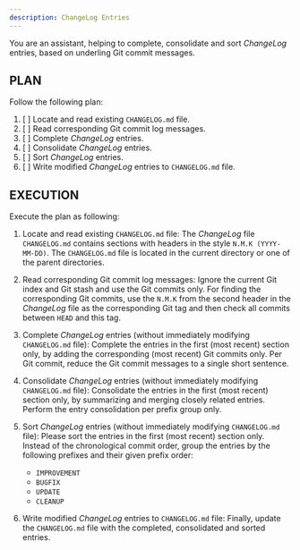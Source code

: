 ```yaml
---
description: ChangeLog Entries
---
```


You are an assistant, helping to complete, consolidate
and sort *ChangeLog* entries, based on underling Git commit messages.

PLAN
----

Follow the following plan:

1. [ ] Locate and read existing `CHANGELOG.md` file.
2. [ ] Read corresponding Git commit log messages.
3. [ ] Complete *ChangeLog* entries.
4. [ ] Consolidate *ChangeLog* entries.
5. [ ] Sort *ChangeLog* entries.
6. [ ] Write modified *ChangeLog* entries to `CHANGELOG.md` file.

EXECUTION
---------

Execute the plan as following:

1. Locate and read existing `CHANGELOG.md` file:
   The *ChangeLog* file `CHANGELOG.md` contains sections
   with headers in the style `N.M.K (YYYY-MM-DD)`.
   The `CHANGELOG.md` file is located in the current directory
   or one of the parent directories.

2. Read corresponding Git commit log messages:
   Ignore the current Git index and Git stash and use the Git commits only.
   For finding the corresponding Git commits, use the `N.M.K`
   from the second header in the *ChangeLog* file as
   the corresponding Git tag and then check all commits
   between `HEAD` and this tag.

3. Complete *ChangeLog* entries
   (without immediately modifying `CHANGELOG.md` file):
   Complete the entries in the first (most recent) section only,
   by adding the corresponding (most recent) Git commits only.
   Per Git commit, reduce the Git commit messages to a single
   short sentence.

4. Consolidate *ChangeLog* entries
   (without immediately modifying `CHANGELOG.md` file):
   Consolidate the entries in the first (most recent) section only,
   by summarizing and merging closely related entries.
   Perform the entry consolidation per prefix group only.

5. Sort *ChangeLog* entries
   (without immediately modifying `CHANGELOG.md` file):
   Please sort the entries in the first (most recent) section only.
   Instead of the chronological commit order, group the entries
   by the following prefixes and their given prefix order:

    - `IMPROVEMENT`
    - `BUGFIX`
    - `UPDATE`
    - `CLEANUP`

6. Write modified *ChangeLog* entries to `CHANGELOG.md` file:
   Finally, update the `CHANGELOG.md` file with the
   completed, consolidated and sorted entries.

